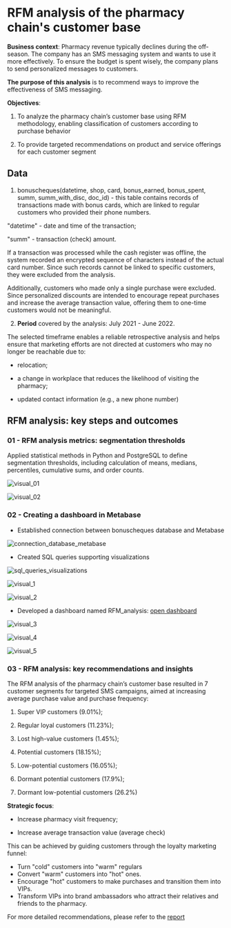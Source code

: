 # RFM analysis of the pharmacy chain's customer base

**Business context**: Pharmacy revenue typically declines during the off-season. The company has an SMS messaging system and wants to use it more effectively. To ensure the budget is spent wisely, the company plans to send personalized messages to customers.

**The purpose of this analysis** is to recommend ways to improve the effectiveness of SMS messaging.

**Objectives**:

1. To analyze the pharmacy chain’s customer base using RFM methodology, enabling classification of customers according to purchase behavior
   
2. To provide targeted recommendations on product and service offerings for each customer segment

## Data

1) bonuscheques(datetime, shop, card, bonus_earned, bonus_spent, summ, summ_with_disc, doc_id) - this table contains records of transactions made with bonus cards, which are linked to regular customers who provided their phone numbers.

"datetime" - date and time of the transaction;

"summ" - transaction (check) amount.

If a transaction was processed while the cash register was offline, the system recorded an encrypted sequence of characters instead of the actual card number. Since such records cannot be linked to specific customers, they were excluded from the analysis.

Additionally, customers who made only a single purchase were excluded. Since personalized discounts are intended to encourage repeat purchases and increase the average transaction value, offering them to one-time customers would not be meaningful.

2) **Period** covered by the analysis: July 2021 - June 2022.

The selected timeframe enables a reliable retrospective analysis and helps ensure that marketing efforts are not directed at customers who may no longer be reachable due to:

- relocation;

- a change in workplace that reduces the likelihood of visiting the pharmacy;

- updated contact information (e.g., a new phone number)

## RFM analysis: key steps and outcomes

### 01 - RFM analysis metrics: segmentation thresholds

Applied statistical methods in Python and PostgreSQL to define segmentation thresholds, including calculation of means, medians, percentiles, cumulative sums, and order counts.

![visual_01](https://drive.google.com/uc?export=view&id=10LXJlKxl6IjyXYBvoDjQ9ITR4r12azgn)

![visual_02](https://drive.google.com/uc?export=view&id=1-A_lzDY18hAFAyccDhjBU59tuIydDKkD)

### 02 - Creating a dashboard in Metabase

- Established connection between bonuscheques database and Metabase

![connection_database_metabase](https://drive.google.com/uc?export=view&id=1XddRX27mNSdYHdWPAO1HPHVWfDyCLMJ_)

- Created SQL queries supporting visualizations

![sql_queries_visualizations](https://drive.google.com/uc?export=view&id=1LJYy9cx_6nov-dCp3dRjT1s3y4Iu22kl)

![visual_1](https://drive.google.com/uc?export=view&id=1lyC2_NvRWVHRooINpLM-_ISxBYY3DPyx)

![visual_2](https://drive.google.com/uc?export=view&id=1nBnhDSrmobLr8xvDJV-qPVAmJX4TeXQY)

- Developed a dashboard named RFM_analysis: [open dashboard](http://localhost:3000/public/dashboard/715600a9-2cc9-429f-b53e-4827dfde018d)

![visual_3](https://drive.google.com/uc?export=view&id=1OQV1wyjxclOayGz74sooKv_7FF27CZL2)

![visual_4](https://drive.google.com/uc?export=view&id=1lBdD7XEL1dYztDYE64kYz3q7zhvDBZH7)

![visual_5](https://drive.google.com/uc?export=view&id=1MRoBs7iTrNpoe1USXPRzChrJOVaarrxM)

### 03 - RFM analysis: key recommendations and insights

The RFM analysis of the pharmacy chain’s customer base resulted in 7 customer segments for targeted SMS campaigns, aimed at increasing average purchase value and purchase frequency: 

1) Super VIP customers (9.01%);

2) Regular loyal customers (11.23%);

3) Lost high-value customers (1.45%);

4) Potential customers (18.15%);

5) Low-potential customers (16.05%);

6) Dormant potential customers (17.9%);

7) Dormant low-potential customers (26.2%)

**Strategic focus**:

- Increase pharmacy visit frequency;

- Increase average transaction value (average check)

This can be achieved by guiding customers through the loyalty marketing funnel:

- Turn "cold" customers into "warm" regulars
- Convert "warm" customers into "hot" ones.
- Encourage "hot" customers to make purchases and transition them into VIPs.
- Transform VIPs into brand ambassadors who attract their relatives and friends to the pharmacy.

For more detailed recommendations, please refer to the [report](report/RFM%20analysis%20of%20the%20pharmacy%20chain%27s%20customer%20base.pdf)
